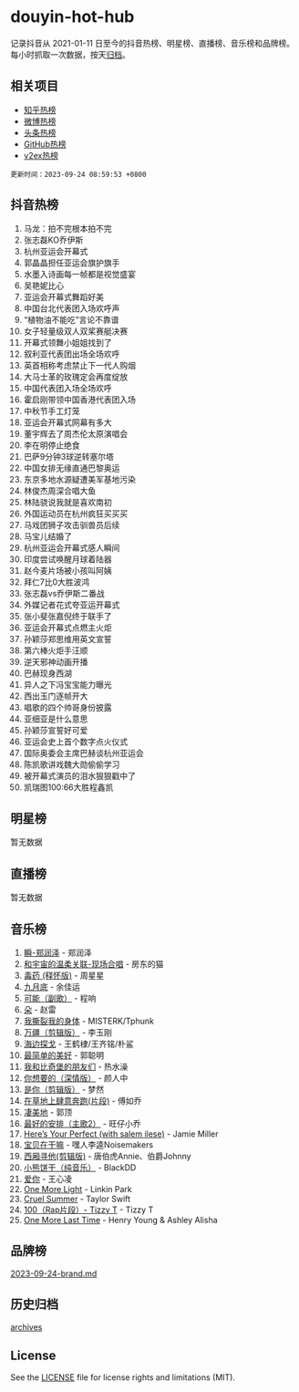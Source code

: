 # douyin-hot-hub

记录抖音从 2021-01-11 日至今的抖音热榜、明星榜、直播榜、音乐榜和品牌榜。每小时抓取一次数据，按天[归档](archives)。

## 相关项目

- [知乎热榜](https://github.com/lonnyzhang423/zhihu-hot-hub)
- [微博热榜](https://github.com/lonnyzhang423/weibo-hot-hub)
- [头条热榜](https://github.com/lonnyzhang423/toutiao-hot-hub)
- [GitHub热榜](https://github.com/lonnyzhang423/github-hot-hub)
- [v2ex热榜](https://github.com/lonnyzhang423/v2ex-hot-hub)


`更新时间：2023-09-24 08:59:53 +0800`

## 抖音热榜

1. 马龙：拍不完根本拍不完
1. 张志磊KO乔伊斯
1. 杭州亚运会开幕式
1. 郭晶晶担任亚运会旗护旗手
1. 水墨入诗画每一帧都是视觉盛宴
1. 吴艳妮比心
1. 亚运会开幕式舞蹈好美
1. 中国台北代表团入场欢呼声
1. “植物油不能吃”言论不靠谱
1. 女子轻量级双人双桨赛艇决赛
1. 开幕式领舞小姐姐找到了
1. 叙利亚代表团出场全场欢呼
1. 英首相称考虑禁止下一代人购烟
1. 大马士革的玫瑰定会再度绽放
1. 中国代表团入场全场欢呼
1. 霍启刚带领中国香港代表团入场
1. 中秋节手工灯笼
1. 亚运会开幕式网幕有多大
1. 董宇辉去了周杰伦太原演唱会
1. 李在明停止绝食
1. 巴萨9分钟3球逆转塞尔塔
1. 中国女排无缘直通巴黎奥运
1. 东京多地水源疑遭美军基地污染
1. 林俊杰周深合唱大鱼
1. 林陆骁说我就是喜欢南初
1. 外国运动员在杭州疯狂买买买
1. 马戏团狮子攻击驯兽员后续
1. 马宝儿结婚了
1. 杭州亚运会开幕式感人瞬间
1. 印度尝试唤醒月球着陆器
1. 赵今麦片场被小孩叫阿姨
1. 拜仁7比0大胜波鸿
1. 张志磊vs乔伊斯二番战
1. 外媒记者花式夸亚运开幕式
1. 张小斐张嘉倪终于联手了
1. 亚运会开幕式点燃主火炬
1. 孙颖莎郑思维用英文宣誓
1. 第六棒火炬手汪顺
1. 逆天邪神动画开播
1. 巴赫现身西湖
1. 异人之下冯宝宝能力曝光
1. 西出玉门逐帧开大
1. 唱歌的四个帅哥身份披露
1. 亚细亚是什么意思
1. 孙颖莎宣誓好可爱
1. 亚运会史上首个数字点火仪式
1. 国际奥委会主席巴赫谈杭州亚运会
1. 陈凯歌讲戏魏大勋偷偷学习
1. 被开幕式演员的泪水狠狠戳中了
1. 凯瑞图100:66大胜程鑫凯

## 明星榜

暂无数据

## 直播榜

暂无数据

## 音乐榜

1. [瞬-郑润泽](https://sf3-cdn-tos.douyinstatic.com/obj/tos-cn-ve-2774/oYXHIohzvbNAzBhHgyksWpRM4bfkDsBdBDAynw) - 郑润泽
1. [和宇宙的温柔关联-现场合唱](https://sf6-cdn-tos.douyinstatic.com/obj/tos-cn-ve-2774/o0hONGDYQBgk0e5bqDeQOonVmncA6tC2nBwZLT) - 房东的猫
1. [毒药 (释怀版)](https://sf6-cdn-tos.douyinstatic.com/obj/tos-cn-ve-2774/oYILMEAzspdZBIzy4frJNB8ZHPHWAhiwowd4Ad) - 周星星
1. [九月底](https://sf3-cdn-tos.douyinstatic.com/obj/tos-cn-ve-2774/oMfewG4PDTFhF8iz3OGQ7ABH5i6fCgnMaoCbzZ) - 余佳运
1. [可能（副歌）](https://sf3-cdn-tos.douyinstatic.com/obj/tos-cn-ve-2774/cde1731888894259b333569393c2fb51) - 程响
1. [朵](https://sf6-cdn-tos.douyinstatic.com/obj/tos-cn-ve-2774/932f5bdfcd7c47b880525e92ab8a4999) - 赵雷
1. [我撕裂我的身体](https://sf6-cdn-tos.douyinstatic.com/obj/tos-cn-ve-2774/o0cWZzf7vIzpjLQBHPXwtFhMxYUvsP8AoC8EgA) - MISTERK/Tphunk
1. [万疆（剪辑版）](https://sf6-cdn-tos.douyinstatic.com/obj/tos-cn-ve-2774/ooG7oVgFlDTelKCjCsTTobQvbdtj1BBQXnfZd8) - 李玉刚
1. [海边探戈](https://sf3-cdn-tos.douyinstatic.com/obj/tos-cn-ve-2774/os9gE0VQCGqt6VQkZDyBBYvfSDY0QFe3vVmubn) - 王鹤棣/王齐铭/朴鲨
1. [最简单的美好](https://sf3-cdn-tos.douyinstatic.com/obj/tos-cn-ve-2774/a3623594908d4f208709c19c9584f981) - 郭聪明
1. [我和比奇堡的朋友们](https://sf3-cdn-tos.douyinstatic.com/obj/tos-cn-ve-2774/f0505db981ea4a6d91453a15924a82aa) - 热水澡
1. [你想要的（深情版）](https://sf3-cdn-tos.douyinstatic.com/obj/tos-cn-ve-2774/oIMnk8GFpoYUtBP39qsBLeMCDPQxxYcI4gbeZS) - 颜人中
1. [是你（剪辑版）](https://sf3-cdn-tos.douyinstatic.com/obj/tos-cn-ve-2774/46019dae783c4c969944217fe1cfafc4) - 梦然
1. [在草地上肆意奔跑(片段)](https://sf6-cdn-tos.douyinstatic.com/obj/tos-cn-ve-2774/8831d494742f45dabdfa8adb8b817259) - 傅如乔
1. [凄美地](https://sf6-cdn-tos.douyinstatic.com/obj/tos-cn-ve-2774/oshF4RgFMhmTSa4jCaHNUXI0NetFtBBQBzBZdf) - 郭顶
1. [最好的安排（主歌2）](https://sf3-cdn-tos.douyinstatic.com/obj/tos-cn-ve-2774/oMMZX1DuHpMwgoDztBmZswgQnbCeeANZxBHkFY) - 旺仔小乔
1. [Here’s Your Perfect (with salem ilese)](https://sf6-cdn-tos.douyinstatic.com/obj/tos-cn-ve-2774/076b1576c6c546598f803fe53da388a7) - Jamie Miller
1. [宝贝在干嘛](https://sf3-cdn-tos.douyinstatic.com/obj/tos-cn-ve-2774/okW4hBCfJI5B2ZEgTCtikhMW7IafzNrBQIYkpJ) - 嘿人李逵Noisemakers
1. [西厢寻他(剪辑版)](https://sf3-cdn-tos.douyinstatic.com/obj/tos-cn-ve-2774/oUsAVfAQKlRNxEv5qxvIB8o5qmIWUcXbzJKJhw) - 唐伯虎Annie、伯爵Johnny
1. [小熊饼干（纯音乐）](https://sf6-cdn-tos.douyinstatic.com/obj/tos-cn-ve-2774/c25d7893334c4ded99a2ae09f9e2a7d6) - BlackDD
1. [爱你](https://sf6-cdn-tos.douyinstatic.com/obj/tos-cn-ve-2774/738d8b240f1e4519b44cf31c84e02e24) - 王心凌
1. [One More Light](https://sf6-cdn-tos.douyinstatic.com/obj/tos-cn-ve-2774/okIBCInhecoGOE5h6ZvqCBYtfXCIMQEbgkRKgD) - Linkin Park
1. [Cruel Summer](https://sf6-cdn-tos.douyinstatic.com/obj/tos-cn-ve-2774/b35ad770e6d4495abefaa493fa46b555) - Taylor Swift
1. [100（Rap片段）- Tizzy T](https://sf3-cdn-tos.douyinstatic.com/obj/tos-cn-ve-2774/f3d21de5ab834c0f9bb7443c06f73d04) - Tizzy T
1. [One More Last Time](https://sf6-cdn-tos.douyinstatic.com/obj/tos-cn-ve-2774/oAzTlo0LUAdCAIhjktsKWcLAEUKmZwGcOoB1fy) - Henry Young & Ashley Alisha

## 品牌榜

[2023-09-24-brand.md](archives/2023-09-24-brand.md)

## 历史归档

[archives](archives)

## License

See the [LICENSE](LICENSE) file for license rights and limitations (MIT).

